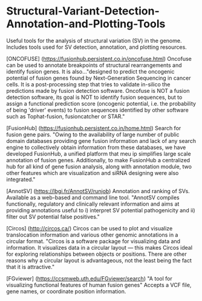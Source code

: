 # Structural-Variant-Detection-Annotation-and-Plotting-Tools
Useful tools for the analysis of structural variation (SV) in the genome. Includes tools used for SV detection, annotation, and plotting resources.

[ONCOFUSE] (https://fusionhub.persistent.co.in/oncofuse.html) 
Oncofuse can be used to annotate breakpoints of structural rearrangements and identify fusion genes. It is also..."designed to predict the oncogenic potential of fusion genes found by Next-Generation Sequencing in cancer cells. It is a post-processing step that tries to validate in-silico the predictions made by fusion detection software. Oncofuse is NOT a fusion detection software, its goal is NOT to identify fusion sequences, but to assign a functional prediction score (oncogenic potential, i.e. the probability of being 'driver' events) to fusion sequences identified by other software such as Tophat-fusion, fusioncatcher or STAR."

[FusionHub] (https://fusionhub.persistent.co.in/home.html)
Search for fusion gene pairs. "Owing to the availability of large number of public domain databases providing gene fusion information and lack of any search engine to collectively obtain information from these databases, we have developed FusionHub, a unified platform that meu ip simplifies large scale annotation of fusion genes. Additionally, to make FusionHub a centralized hub for all kind of gene fusion analysis, along with annotation module, two other features which are visualization and siRNA designing were also integrated."

[AnnotSV] (https://lbgi.fr/AnnotSV/runjob)
Annotation and ranking of SVs. Available as a web-based and command line tool. "AnnotSV compiles functionally, regulatory and clinically relevant information and aims at providing annotations useful to i) interpret SV potential pathogenicity and ii) filter out SV potential false positives."

[Circos] (http://circos.ca/)
Circos can be used to plot and visualize translocation information and various other genomic annotations in a circular format. "Circos is a software package for visualizing data and information. It visualizes data in a circular layout — this makes Circos ideal for exploring relationships between objects or positions. There are other reasons why a circular layout is advantageous, not the least being the fact that it is attractive."

[FGviewer] (https://ccsmweb.uth.edu/FGviewer/search)
"A tool for visualizing functional features of human fusion genes" Accepts a VCF file, gene names, or coordinate position information.
